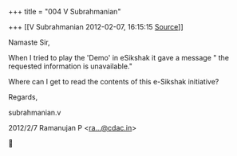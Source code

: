 +++
title = "004 V Subrahmanian"

+++
[[V Subrahmanian	2012-02-07, 16:15:15 [Source](https://groups.google.com/g/bvparishat/c/q3t--ylMwIU)]]



Namaste Sir,

  

When I tried to play the 'Demo' in eSikshak it gave a message " the requested information is unavailable."

  

Where can I get to read the contents of this e-Sikshak initiative?

  

Regards,

subrahmanian.v



  
  

2012/2/7 Ramanujan P \<[ra...@cdac.in]()\>



